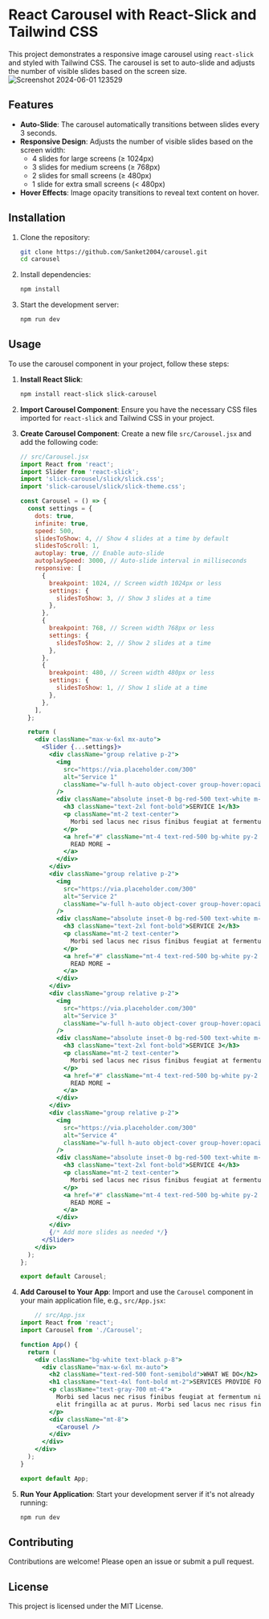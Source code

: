 # React Carousel with React-Slick and Tailwind CSS

This project demonstrates a responsive image carousel using `react-slick` and styled with Tailwind CSS. The carousel is set to auto-slide and adjusts the number of visible slides based on the screen size.
![Screenshot 2024-06-01 123529](https://github.com/Sanket2004/carousel/assets/99745967/59189003-1d5e-4a2f-a826-14edb6c66660)
## Features

- **Auto-Slide**: The carousel automatically transitions between slides every 3 seconds.
- **Responsive Design**: Adjusts the number of visible slides based on the screen width:
  - 4 slides for large screens (≥ 1024px)
  - 3 slides for medium screens (≥ 768px)
  - 2 slides for small screens (≥ 480px)
  - 1 slide for extra small screens (< 480px)
- **Hover Effects**: Image opacity transitions to reveal text content on hover.

## Installation

1. Clone the repository:
    ```sh
    git clone https://github.com/Sanket2004/carousel.git
    cd carousel
    ```

2. Install dependencies:
    ```sh
    npm install
    ```

3. Start the development server:
    ```sh
    npm run dev
    ```

## Usage

To use the carousel component in your project, follow these steps:

1. **Install React Slick**:
    ```sh
    npm install react-slick slick-carousel
    ```

2. **Import Carousel Component**:
    Ensure you have the necessary CSS files imported for `react-slick` and Tailwind CSS in your project.

3. **Create Carousel Component**:
    Create a new file `src/Carousel.jsx` and add the following code:

    ```jsx
    // src/Carousel.jsx
    import React from 'react';
    import Slider from 'react-slick';
    import 'slick-carousel/slick/slick.css';
    import 'slick-carousel/slick/slick-theme.css';

    const Carousel = () => {
      const settings = {
        dots: true,
        infinite: true,
        speed: 500,
        slidesToShow: 4, // Show 4 slides at a time by default
        slidesToScroll: 1,
        autoplay: true, // Enable auto-slide
        autoplaySpeed: 3000, // Auto-slide interval in milliseconds
        responsive: [
          {
            breakpoint: 1024, // Screen width 1024px or less
            settings: {
              slidesToShow: 3, // Show 3 slides at a time
            },
          },
          {
            breakpoint: 768, // Screen width 768px or less
            settings: {
              slidesToShow: 2, // Show 2 slides at a time
            },
          },
          {
            breakpoint: 480, // Screen width 480px or less
            settings: {
              slidesToShow: 1, // Show 1 slide at a time
            },
          },
        ],
      };

      return (
        <div className="max-w-6xl mx-auto">
          <Slider {...settings}>
            <div className="group relative p-2">
              <img
                src="https://via.placeholder.com/300"
                alt="Service 1"
                className="w-full h-auto object-cover group-hover:opacity-0 transition-opacity duration-300"
              />
              <div className="absolute inset-0 bg-red-500 text-white m-2 p-4 flex flex-col justify-center items-center opacity-0 group-hover:opacity-100 transition-opacity duration-300">
                <h3 className="text-2xl font-bold">SERVICE 1</h3>
                <p className="mt-2 text-center">
                  Morbi sed lacus nec risus finibus feugiat at fermentum nibh. Pellentesque.
                </p>
                <a href="#" className="mt-4 text-red-500 bg-white py-2 px-4 text-sm">
                  READ MORE →
                </a>
              </div>
            </div>
            <div className="group relative p-2">
              <img
                src="https://via.placeholder.com/300"
                alt="Service 2"
                className="w-full h-auto object-cover group-hover:opacity-0 transition-opacity duration-300"
              />
              <div className="absolute inset-0 bg-red-500 text-white m-2 p-4 flex flex-col justify-center items-center opacity-0 group-hover:opacity-100 transition-opacity duration-300">
                <h3 className="text-2xl font-bold">SERVICE 2</h3>
                <p className="mt-2 text-center">
                  Morbi sed lacus nec risus finibus feugiat at fermentum nibh. Pellentesque.
                </p>
                <a href="#" className="mt-4 text-red-500 bg-white py-2 px-4 text-sm">
                  READ MORE →
                </a>
              </div>
            </div>
            <div className="group relative p-2">
              <img
                src="https://via.placeholder.com/300"
                alt="Service 3"
                className="w-full h-auto object-cover group-hover:opacity-0 transition-opacity duration-300"
              />
              <div className="absolute inset-0 bg-red-500 text-white m-2 p-4 flex flex-col justify-center items-center opacity-0 group-hover:opacity-100 transition-opacity duration-300">
                <h3 className="text-2xl font-bold">SERVICE 3</h3>
                <p className="mt-2 text-center">
                  Morbi sed lacus nec risus finibus feugiat at fermentum nibh. Pellentesque.
                </p>
                <a href="#" className="mt-4 text-red-500 bg-white py-2 px-4 text-sm">
                  READ MORE →
                </a>
              </div>
            </div>
            <div className="group relative p-2">
              <img
                src="https://via.placeholder.com/300"
                alt="Service 4"
                className="w-full h-auto object-cover group-hover:opacity-0 transition-opacity duration-300"
              />
              <div className="absolute inset-0 bg-red-500 text-white m-2 p-4 flex flex-col justify-center items-center opacity-0 group-hover:opacity-100 transition-opacity duration-300">
                <h3 className="text-2xl font-bold">SERVICE 4</h3>
                <p className="mt-2 text-center">
                  Morbi sed lacus nec risus finibus feugiat at fermentum nibh. Pellentesque.
                </p>
                <a href="#" className="mt-4 text-red-500 bg-white py-2 px-4 text-sm">
                  READ MORE →
                </a>
              </div>
            </div>
            {/* Add more slides as needed */}
          </Slider>
        </div>
      );
    };

    export default Carousel;
    ```

4. **Add Carousel to Your App**:
    Import and use the `Carousel` component in your main application file, e.g., `src/App.jsx`:

    ```jsx
        // src/App.jsx
    import React from 'react';
    import Carousel from './Carousel';

    function App() {
      return (
        <div className="bg-white text-black p-8">
          <div className="max-w-6xl mx-auto">
            <h2 className="text-red-500 font-semibold">WHAT WE DO</h2>
            <h1 className="text-4xl font-bold mt-2">SERVICES PROVIDE FOR YOU</h1>
            <p className="text-gray-700 mt-4">
              Morbi sed lacus nec risus finibus feugiat at fermentum nibh. Pellentesque vitae ante et
              elit fringilla ac at purus. Morbi sed lacus nec risus finibus feugiat at fermentum.
            </p>
            <div className="mt-8">
              <Carousel />
            </div>
          </div>
        </div>
      );
    }

    export default App;

    ```

5. **Run Your Application**:
    Start your development server if it's not already running:

    ```sh
    npm run dev
    ```

## Contributing

Contributions are welcome! Please open an issue or submit a pull request.

## License

This project is licensed under the MIT License.

